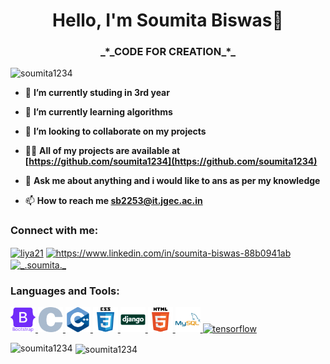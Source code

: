 <h1 align="center">Hello, I'm Soumita Biswas👋</h1>
<h3 align="center">_*_CODE FOR CREATION_*_</h3>

<p align="left"> <img src="https://komarev.com/ghpvc/?username=soumita1234&label=Profile%20views&color=0e75b6&style=flat" alt="soumita1234" /> </p>

- 🔭 **I’m currently studing in 3rd year**

- 🌱 **I’m currently learning algorithms**

- 👯 **I’m looking to collaborate on my projects**

- 👨‍💻 **All of my projects are available at [https://github.com/soumita1234](https://github.com/soumita1234)**

- 💬 **Ask me about anything and i would like to ans as per my knowledge**

- 📫 **How to reach me sb2253@it.jgec.ac.in**

<h3 align="left">Connect with me:</h3>
<p align="left">
<a href="https://codepen.io/liya21" target="blank"><img align="center" src="https://cdn.jsdelivr.net/npm/simple-icons@3.0.1/icons/codepen.svg" alt="liya21" height="30" width="40" /></a>
<a href="https://linkedin.com/in/https://www.linkedin.com/in/soumita-biswas-88b0941ab" target="blank"><img align="center" src="https://cdn.jsdelivr.net/npm/simple-icons@3.0.1/icons/linkedin.svg" alt="https://www.linkedin.com/in/soumita-biswas-88b0941ab" height="30" width="40" /></a>
<a href="https://instagram.com/_.soumita._" target="blank"><img align="center" src="https://cdn.jsdelivr.net/npm/simple-icons@3.0.1/icons/instagram.svg" alt="_.soumita._" height="30" width="40" /></a>
</p>

<h3 align="left">Languages and Tools:</h3>
<p align="left"> <a href="https://getbootstrap.com" target="_blank"> <img src="https://raw.githubusercontent.com/devicons/devicon/master/icons/bootstrap/bootstrap-plain-wordmark.svg" alt="bootstrap" width="40" height="40"/> </a> <a href="https://www.cprogramming.com/" target="_blank"> <img src="https://raw.githubusercontent.com/devicons/devicon/master/icons/c/c-original.svg" alt="c" width="40" height="40"/> </a> <a href="https://www.w3schools.com/cpp/" target="_blank"> <img src="https://raw.githubusercontent.com/devicons/devicon/master/icons/cplusplus/cplusplus-original.svg" alt="cplusplus" width="40" height="40"/> </a> <a href="https://www.w3schools.com/css/" target="_blank"> <img src="https://raw.githubusercontent.com/devicons/devicon/master/icons/css3/css3-original-wordmark.svg" alt="css3" width="40" height="40"/> </a> <a href="https://www.djangoproject.com/" target="_blank"> <img src="https://raw.githubusercontent.com/devicons/devicon/master/icons/django/django-original.svg" alt="django" width="40" height="40"/> </a> <a href="https://www.w3.org/html/" target="_blank"> <img src="https://raw.githubusercontent.com/devicons/devicon/master/icons/html5/html5-original-wordmark.svg" alt="html5" width="40" height="40"/> </a> <a href="https://www.mysql.com/" target="_blank"> <img src="https://raw.githubusercontent.com/devicons/devicon/master/icons/mysql/mysql-original-wordmark.svg" alt="mysql" width="40" height="40"/> </a> <a href="https://www.tensorflow.org" target="_blank"> <img src="https://www.vectorlogo.zone/logos/tensorflow/tensorflow-icon.svg" alt="tensorflow" width="40" height="40"/> </a> </p>

<p><img align="left" src="https://github-readme-stats.vercel.app/api/top-langs?username=soumita1234&show_icons=true&locale=en&layout=compact" alt="soumita1234" /></p>

<p>&nbsp;<img align="center" src="https://github-readme-stats.vercel.app/api?username=soumita1234&show_icons=true&locale=en" alt="soumita1234" /></p>
